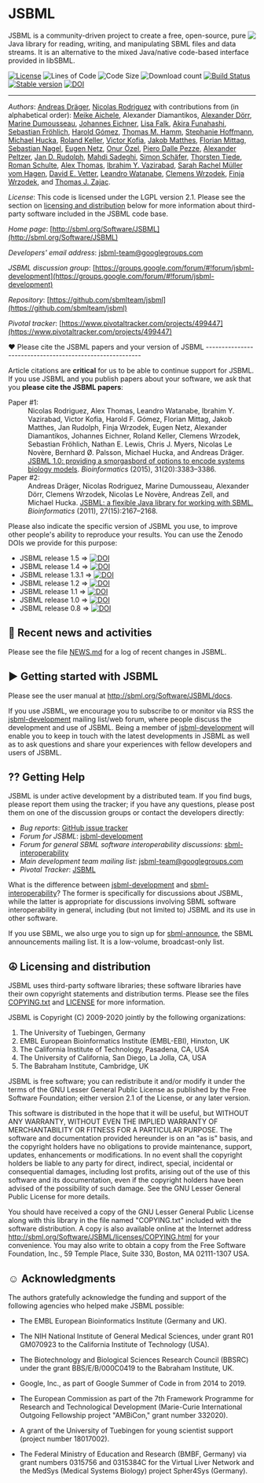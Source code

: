 JSBML
=====

<img align="right" src="doc/common/logo/jsbml_logo_200px.png"> JSBML is a community-driven project to create a free, open-source, pure Java library for reading, writing, and manipulating SBML files and data streams. It is an alternative to the mixed Java/native code-based interface provided in libSBML. 

[![License](http://img.shields.io/:license-LGPL-blue.svg?style=plastic)](https://www.gnu.org/licenses/old-licenses/lgpl-2.1.en.html)
![Lines of Code](https://img.shields.io/tokei/lines/github/sbmlteam/jsbml?color=orange&style=plastic)
![Code Size](https://img.shields.io/github/languages/code-size/sbmlteam/jsbml.svg?style=plastic)
![Download count](https://img.shields.io/github/downloads/sbmlteam/jsbml/total.svg?style=plastic)
[![Build Status](https://img.shields.io/travis/com/sbmlteam/jsbml.svg?style=plastic)](https://travis-ci.com/sbmlteam/jsbml)
[![Stable version](https://img.shields.io/badge/Stable_version-1.5-brightgreen.svg?style=plastic)](https://github.com/sbmlteam/jsbml/releases/tag/v1.5-zenodo)
[![DOI](http://img.shields.io/badge/DOI-10.1093%20%2F%20bioinformatics%20%2F%20btv341-blue.svg?style=plastic)](https://doi.org/10.1093/bioinformatics/btv341)

----
*Authors*: [Andreas Dräger](http://sbrg.ucsd.edu/researchers/draeger/),
[Nicolas Rodriguez](http://lenoverelab.org/members/Nicolas_Rodriguez/)
with contributions from (in alphabetical order):
[Meike Aichele](https://github.com/MeikeAi/),
Alexander Diamantikos,
[Alexander Dörr](http://www.cogsys.cs.uni-tuebingen.de/mitarb/doerr/),
[Marine Dumousseau](https://sourceforge.net/u/marine3/profile/),
[Johannes Eichner](http://www.cogsys.cs.uni-tuebingen.de/mitarb/eichner/),
[Lisa Falk](https://github.com/LisaFalk),
[Akira Funahashi](http://fun.bio.keio.ac.jp/~funa/),
[Sebastian Fröhlich](https://www.linkedin.com/in/sebastian-fröhlich-74b34b92/),
[Harold Gómez](https://www.bsse.ethz.ch/cobi/people/person-detail.html?persid=211340),
[Thomas M. Hamm](https://github.com/tmhamm),
[Stephanie Hoffmann](http://www.cogsys.cs.uni-tuebingen.de/mitarb/hoffmann/),
[Michael Hucka](http://www.cds.caltech.edu/~mhucka),
[Roland Keller](http://www.cogsys.cs.uni-tuebingen.de/mitarb/keller/),
[Victor Kofia](http://kofiav.blogspot.ca),
[Jakob Matthes](https://github.com/jakobmatthes),
[Florian Mittag](http://www.cogsys.cs.uni-tuebingen.de/mitarb/mittag/),
[Sebastian Nagel](http://www.ti.uni-tuebingen.de/Sebastian-Nagel.1843.0.html),
[Eugen Netz](https://abi.inf.uni-tuebingen.de/People/netz),
[Onur Özel](https://github.com/Onur101010),
[Piero Dalle Pezze](https://www.linkedin.com/in/pdallepezze),
[Alexander Peltzer](http://it.inf.uni-tuebingen.de/?page_id=110),
[Jan D. Rudolph](http://www.biochem.mpg.de/employees/47658/226605),
[Mahdi Sadeghi](https://uni-tuebingen.de/en/faculties/faculty-of-science/departments/computer-science/lehrstuehle/cognitive-modeling/staff/mahdi-sadeghi/),
[Simon Schäfer](https://www.linkedin.com/in/simon-h-schaefer/),
[Thorsten Tiede](https://github.com/thortiede),
[Roman Schulte](http://www.roman-schulte.de),
[Alex Thomas](http://sbrg.ucsd.edu/researchers/thomas/),
[Ibrahim Y. Vazirabad](http://www.mscs.mu.edu/~ivazirab/),
[Sarah Rachel Müller vom Hagen](https://github.com/mvhsara),
[David E. Vetter](https://github.com/DEVetter),
[Leandro Watanabe](http://www.async.ece.utah.edu/~leandro/),
[Clemens Wrzodek](http://www.cogsys.cs.uni-tuebingen.de/mitarb/wrzodek/),
[Finja Wrzodek](http://www.cogsys.cs.uni-tuebingen.de/mitarb/buechel/),
and
[Thomas J. Zajac](https://github.com/mephenor/).


*License*: This code is licensed under the LGPL version 2.1.  Please see the section on [licensing and distribution](#-licensing-and-distribution) below for more information about third-party software included in the JSBML code base.

*Home page*: [http://sbml.org/Software/JSBML](http://sbml.org/Software/JSBML)

*Developers' email address*: [jsbml-team@googlegroups.com](mailto:jsbml-team@googlegroups.com)

*JSBML discussion group*: [https://groups.google.com/forum/#!forum/jsbml-development](https://groups.google.com/forum/#!forum/jsbml-development)

*Repository*: [https://github.com/sbmlteam/jsbml](https://github.com/sbmlteam/jsbml)

*Pivotal tracker*: [https://www.pivotaltracker.com/projects/499447](https://www.pivotaltracker.com/projects/499447)

<div id="cite"/>
♥️ Please cite the JSBML papers and your version of JSBML
---------------------------------------------------------

Article citations are **critical** for us to be able to continue support for JSBML.  If you use JSBML and you publish papers about your software, we ask that you **please cite the JSBML papers**:

<dl>
<dt>Paper #1:</dt>
<dd>Nicolas Rodriguez, Alex Thomas, Leandro Watanabe, Ibrahim Y. Vazirabad, Victor Kofia, Harold F. Gómez, Florian Mittag, Jakob Matthes, Jan Rudolph, Finja Wrzodek, Eugen Netz, Alexander Diamantikos, Johannes Eichner, Roland Keller, Clemens Wrzodek, Sebastian Fröhlich, Nathan E. Lewis, Chris J. Myers, Nicolas Le Novère, Bernhard Ø. Palsson, Michael Hucka, and Andreas Dräger. <a href="http://bioinformatics.oxfordjournals.org/content/31/20/3383">JSBML 1.0: providing a smorgasbord of options to encode systems biology models</a>. <i>Bioinformatics</i> (2015), 31(20):3383&ndash;3386.</dd>

<dt>Paper #2:</dt>
<dd>Andreas Dräger, Nicolas Rodriguez, Marine Dumousseau, Alexander Dörr, Clemens Wrzodek, Nicolas Le Novère, Andreas Zell, and Michael Hucka. <a href="http://bioinformatics.oxfordjournals.org/content/27/15/2167">JSBML: a flexible Java library for working with SBML.</a> <i>Bioinformatics</i> (2011), 27(15):2167–2168.</dd>
</dl>

Please also indicate the specific version of JSBML you use, to improve other people's ability to reproduce your results.  You can use the Zenodo DOIs we provide for this purpose:

* JSBML release 1.5 &rArr; [![DOI](https://zenodo.org/badge/DOI/10.5281/zenodo.3751775.svg)](https://doi.org/10.5281/zenodo.3751775)
* JSBML release 1.4 &rArr; [![DOI](https://zenodo.org/badge/DOI/10.5281/zenodo.1346189.svg?style=plastic)](https://doi.org/10.5281/zenodo.1346189)
* JSBML release 1.3.1 &rArr; [![DOI](https://zenodo.org/badge/DOI/10.5281/zenodo.1118387.svg?style=plastic)](https://doi.org/10.5281/zenodo.1118387)
* JSBML release 1.2 &rArr; [![DOI](https://zenodo.org/badge/DOI/10.5281/zenodo.200544.svg?style=plastic)](https://doi.org/10.5281/zenodo.200544)
* JSBML release 1.1 &rArr; [![DOI](https://zenodo.org/badge/DOI/10.5281/zenodo.55323.svg?style=plastic)](https://doi.org/10.5281/zenodo.55323)
* JSBML release 1.0 &rArr; [![DOI](https://zenodo.org/badge/DOI/10.5281/zenodo.55635.svg?style=plastic)](https://doi.org/10.5281/zenodo.55635)
* JSBML release 0.8 &rArr; [![DOI](https://zenodo.org/badge/DOI/10.5281/zenodo.55636.svg?style=plastic)](https://doi.org/10.5281/zenodo.55636)


📰 Recent news and activities
-----------------------------

Please see the file [NEWS.md](NEWS.md) for a log of recent changes in JSBML.


► Getting started with JSBML
----------------------------

Please see the user manual at http://sbml.org/Software/JSBML/docs.

If you use JSBML, we encourage you to subscribe to or monitor via RSS the [jsbml-development](https://groups.google.com/forum/#!forum/jsbml-development) mailing list/web forum, where people discuss the development and use of JSBML.  Being a member of [jsbml-development](https://groups.google.com/forum/#!forum/jsbml-development) will enable you to keep in touch with the latest developments in JSBML as well as to ask questions and share your experiences with fellow developers and users of JSBML.


⁇ Getting Help
------------

JSBML is under active development by a distributed team.  If you find bugs, please report them using the tracker; if you have any questions, please post them on one of the discussion groups or contact the developers directly:

* *Bug reports*: [GitHub issue tracker](https://github.com/sbmlteam/jsbml/issues)
* *Forum for JSBML*: [jsbml-development](https://groups.google.com/forum/#!forum/jsbml-development)
* *Forum for general SBML software interoperability discussions*: [sbml-interoperability](https://groups.google.com/forum/#!forum/sbml-interoperability)
* *Main development team mailing list*: [jsbml-team@googlegroups.com](mailto:jsbml-team@googlegroups.com)
* *Pivotal Tracker*: [JSBML](https://www.pivotaltracker.com/n/projects/499447)

What is the difference between [jsbml-development](https://groups.google.com/forum/#!forum/jsbml-development) and [sbml-interoperability](https://groups.google.com/forum/#!forum/sbml-interoperability)?  The former is specifically for discussions about JSBML, while the latter is appropriate for discussions involving SBML software interoperability in general, including (but not limited to) JSBML and its use in other software.

If you use SBML, we also urge you to sign up for [sbml-announce](https://groups.google.com/forum/#!forum/sbml-announce), the SBML announcements mailing list.  It is a low-volume, broadcast-only list.


☮ Licensing and distribution
----------------------------

JSBML uses third-party software libraries; these software libraries have their own copyright statements and distribution terms.  Please see the files [COPYING.txt](./COPYING.txt) and [LICENSE](./LICENSE) for more information.

JSBML is Copyright (C) 2009-2020 jointly by the following organizations:

1. The University of Tuebingen, Germany
2. EMBL European Bioinformatics Institute (EMBL-EBI), Hinxton, UK
3. The California Institute of Technology, Pasadena, CA, USA
4. The University of California, San Diego, La Jolla, CA, USA
5. The Babraham Institute, Cambridge, UK

JSBML is free software; you can redistribute it and/or modify it under the terms of the GNU Lesser General Public License as published by the Free Software Foundation; either version 2.1 of the License, or any later version.

This software is distributed in the hope that it will be useful, but WITHOUT ANY WARRANTY, WITHOUT EVEN THE IMPLIED WARRANTY OF MERCHANTABILITY OR FITNESS FOR A PARTICULAR PURPOSE.  The software and documentation provided hereunder is on an "as is" basis, and the copyright holders have no obligations to provide maintenance, support, updates, enhancements or modifications.  In no event shall the copyright holders be liable to any party for direct, indirect, special, incidental or consequential damages, including lost profits, arising out of the use of this software and its documentation, even if the copyright holders have been advised of the possibility of such damage.  See the GNU Lesser General Public License for more details.

You should have received a copy of the GNU Lesser General Public License along with this library in the file named "COPYING.txt" included with the software distribution.  A copy is also available online at the Internet address http://sbml.org/Software/JSBML/licenses/COPYING.html for your convenience.  You may also write to obtain a copy from the Free Software Foundation, Inc., 59 Temple Place, Suite 330, Boston, MA 02111-1307 USA.


☺ Acknowledgments
-----------------------

The authors gratefully acknowledge the funding and support of the following agencies who helped make JSBML possible:

* The EMBL European Bioinformatics Institute (Germany and UK).

* The NIH National Institute of General Medical Sciences, under grant R01 GM070923 to the California Institute of Technology (USA).

* The Biotechnology and Biological Sciences Research Council (BBSRC) under the grant BBS/E/B/000C0419 to the Babraham Institute, UK.

* Google, Inc., as part of Google Summer of Code in from 2014 to 2019.

* The European Commission as part of the 7th Framework Programme for Research and Technological Development (Marie-Curie International Outgoing Fellowship project "AMBiCon," grant number 332020).

* A grant of the University of Tuebingen for young scientist support (project number 18017002).

* The Federal Ministry of Education and Research (BMBF, Germany) via grant numbers 0315756 and 0315384C for the Virtual Liver Network and the MedSys (Medical Systems Biology) project Spher4Sys (Germany).
